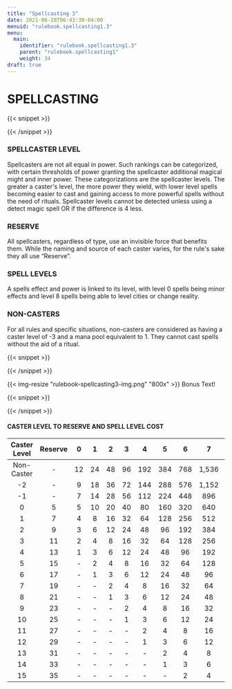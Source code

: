 ```yaml
---
title: "Spellcasting 3"
date: 2021-06-28T06:43:30-04:00
menuid: "rulebook.spellcasting1.3"
menu:
  main:
    identifier: "rulebook.spellcasting1.3"
    parent: "rulebook.spellcasting1"
    weight: 34
draft: true
---
```


# SPELLCASTING

{{< snippet >}}<div class="bookpage-columns"><div class="bookpage-column">{{< /snippet >}}

### SPELLCASTER LEVEL
Spellcasters are not all equal in power. Such rankings can be categorized,
with certain thresholds of power granting the spellcaster additional magical
might and inner power. These categorizations are the spellcaster levels.
The greater a caster's level, the more power they wield, with lower level spells
becoming easier to cast and gaining access to more powerful spells without the
need of rituals. Spellcaster levels cannot be detected unless using a detect
magic spell OR if the difference is 4 less.

### RESERVE
All spellcasters, regardless of type, use an invisible force that benefits them.
While the naming and source of each caster varies, for the rule's sake they all
use “Reserve”.

### SPELL LEVELS
A spells effect and power is linked to its level, with level 0 spells being minor
effects and level 8 spells being able to level cities or change reality.

### NON-CASTERS
For all rules and specific situations, non-casters are considered as having a
caster level of -3 and a mana pool equivalent to 1. They cannot cast spells
without the aid of a ritual.

{{< snippet >}}</div><div class="bookpage-column">{{< /snippet >}}

{{< img-resize "rulebook-spellcasting3-img.png" "800x" >}}
Bonus Text!

{{< snippet >}}</div></div>{{< /snippet >}}

#### CASTER LEVEL TO RESERVE AND SPELL LEVEL COST

| Caster Level  |  Reserve |   0   |   1   |   2   |   3   |   4   |   5   |   6   |   7   |   8   |
|:-------------:|:--------:|:-----:|:-----:|:-----:|:-----:|:-----:|:-----:|:-----:|:-----:|:-----:|
| Non-Caster    |    -     |   12  |   24  |   48  |   96  |   192 |  384  |  768  | 1,536 | 3,072 |
| -2            |    -     |   9   |   18  |   36  |   72  |   144 |  288  |  576  | 1,152 | 2,304 |
| -1            |    -     |   7   |   14  |   28  |   56  |   112 |  224  |  448  |  896  | 1,792 |
| 0             |    5     |   5   |   10  |   20  |   40  |   80  |  160  |  320  |  640  | 1,280 |
| 1             |    7     |   4   |   8   |   16  |   32  |   64  |  128  |  256  |  512  | 1,024 |
| 2             |    9     |   3   |   6   |   12  |   24  |   48  |   96  |  192  |  384  |  768  |
| 3             |    11    |   2   |   4   |   8   |   16  |   32  |   64  |  128  |  256  |  512  |
| 4             |    13    |   1   |   3   |   6   |   12  |   24  |   48  |   96  |  192  |  384  |
| 5             |    15    |   -   |   2   |   4   |   8   |   16  |   32  |   64  |  128  |  256  |
| 6             |    17    |   -   |   1   |   3   |   6   |   12  |   24  |   48  |   96  |  192  |
| 7             |    19    |   -   |   -   |   2   |   4   |   8   |   16  |   32  |   64  |  128  |
| 8             |    21    |   -   |   -   |   1   |   3   |   6   |   12  |   24  |   48  |   96  |
| 9             |    23    |   -   |   -   |   -   |   2   |   4   |   8   |   16  |   32  |   64  |
| 10            |    25    |   -   |   -   |   -   |   1   |   3   |   6   |   12  |   24  |   48  |
| 11            |    27    |   -   |   -   |   -   |   -   |   2   |   4   |   8   |   16  |   32  |
| 12            |    29    |   -   |   -   |   -   |   -   |   1   |   3   |   6   |   12  |   24  |
| 13            |    31    |   -   |   -   |   -   |   -   |   -   |   2   |   4   |   8   |   16  |
| 14            |    33    |   -   |   -   |   -   |   -   |   -   |   1   |   3   |   6   |   12  |
| 15            |    35    |   -   |   -   |   -   |   -   |   -   |   -   |   2   |   4   |   8   |


